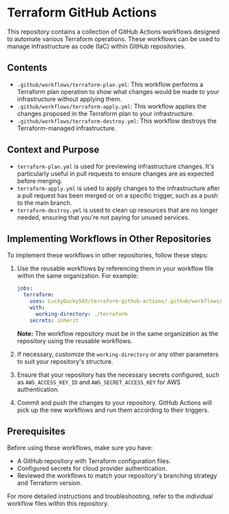 # Terraform GitHub Actions

This repository contains a collection of GitHub Actions workflows designed to automate various Terraform operations. These workflows can be used to manage infrastructure as code (IaC) within GitHub repositories.

## Contents

- `.github/workflows/terraform-plan.yml`: This workflow performs a Terraform plan operation to show what changes would be made to your infrastructure without applying them.
- `.github/workflows/terraform-apply.yml`: This workflow applies the changes proposed in the Terraform plan to your infrastructure.
- `.github/workflows/terraform-destroy.yml`: This workflow destroys the Terraform-managed infrastructure.

## Context and Purpose

- `terraform-plan.yml` is used for previewing infrastructure changes. It's particularly useful in pull requests to ensure changes are as expected before merging.
- `terraform-apply.yml` is used to apply changes to the infrastructure after a pull request has been merged or on a specific trigger, such as a push to the main branch.
- `terraform-destroy.yml` is used to clean up resources that are no longer needed, ensuring that you're not paying for unused services.

## Implementing Workflows in Other Repositories

To implement these workflows in other repositories, follow these steps:

1. Use the reusable workflows by referencing them in your workflow file within the same organization. For example:
   ```yaml
   jobs:
     terraform:
       uses: LuckyDucky583/terraform-github-actions/.github/workflows/.terraform-aws-merge.yml@v1.1.1
       with:
         working-directory: ./terraform
       secrets: inherit
   ```
   **Note:** The workflow repository must be in the same organization as the repository using the reusable workflows.
   
2. If necessary, customize the `working-directory` or any other parameters to suit your repository's structure.
3. Ensure that your repository has the necessary secrets configured, such as `AWS_ACCESS_KEY_ID` and `AWS_SECRET_ACCESS_KEY` for AWS authentication.
4. Commit and push the changes to your repository. GitHub Actions will pick up the new workflows and run them according to their triggers.

## Prerequisites

Before using these workflows, make sure you have:

- A GitHub repository with Terraform configuration files.
- Configured secrets for cloud provider authentication.
- Reviewed the workflows to match your repository's branching strategy and Terraform version.

For more detailed instructions and troubleshooting, refer to the individual workflow files within this repository.
